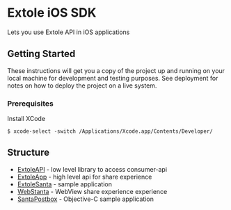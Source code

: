 

# Extole iOS SDK

Lets you use Extole API in iOS applications

## Getting Started

These instructions will get you a copy of the project up and running on your local machine for development and testing purposes. See deployment for notes on how to deploy the project on a live system.

### Prerequisites

Install XCode

```
$ xcode-select -switch /Applications/Xcode.app/Contents/Developer/
```

## Structure

* [ExtoleAPI](ExtoleAPI) - low level library to access consumer-api
* [ExtoleApp](ExtoleApp) - high level api for share experience
* [ExtoleSanta](ExtoleSanta/ExtoleSanta) - sample application
* [WebStanta](WebSanta/WebSanta) - WebView share experience experience
* [SantaPostbox](SantaPostbox/SantaPostbox) - Objective-C sample application


